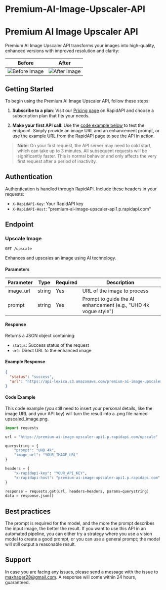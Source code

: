 # Premium-AI-Image-Upscaler-API

# Premium AI Image Upscaler API

Premium AI Image Upscaler API transforms your images into high-quality, enhanced versions with improved resolution and clarity:

| Before                                                            | After                                                                      |
| ----------------------------------------------------------------- | -------------------------------------------------------------------------- |
| ![Before Image](https://storage.googleapis.com/apihub85/0_1.webp) | ![After Image](https://storage.googleapis.com/apihub85/upscaled_image.png) |

## Getting Started

To begin using the Premium AI Image Upscaler API, follow these steps:

1. **Subscribe to a plan**: Visit our [Pricing page](https://rapidapi.com/arxivgpt-arxivgpt-default/api/premium-ai-image-upscaler-api1/pricing) on RapidAPI and choose a subscription plan that fits your needs.

2. **Make your first API call**: Use the [code example below](#code-example) to test the endpoint. Simply provide an image URL and an enhancement prompt, or use the example URL from the RapidAPI page to see the API in action.

> **Note**: On your first request, the API server may need to cold start, which can take up to 3 minutes. All subsequent requests will be significantly faster. This is normal behavior and only affects the very first request after a period of inactivity.

## Authentication

Authentication is handled through RapidAPI. Include these headers in your requests:

- `X-RapidAPI-Key`: Your RapidAPI key
- `X-RapidAPI-Host`: "premium-ai-image-upscaler-api1.p.rapidapi.com"

## Endpoint

### Upscale Image

```
GET /upscale
```

Enhances and upscales an image using AI technology.

#### Parameters

| Parameter | Type   | Required | Description                                                     |
| --------- | ------ | -------- | --------------------------------------------------------------- |
| image_url | string | Yes      | URL of the image to process                                     |
| prompt    | string | Yes      | Prompt to guide the AI enhancement (e.g., "UHD 4k vogue style") |

#### Response

Returns a JSON object containing:

- `status`: Success status of the request
- `url`: Direct URL to the enhanced image

#### Example Response

```json
{
  "status": "success",
  "url": "https://api-lexica.s3.amazonaws.com/premium-ai-image-upscaler-api/97ed1614-7986-424f-ad9f-5a4335408e0e.png"
}
```

#### Code Example

This code example (you still need to insert your personal details, like the image URL and your API key) will turn the result into a .png file named upscaled_image.png.

```python
import requests

url = "https://premium-ai-image-upscaler-api1.p.rapidapi.com/upscale"

querystring = {
    "prompt": "UHD 4k",
    "image_url": "YOUR_IMAGE_URL"
}

headers = {
    "x-rapidapi-key": "YOUR_API_KEY",
    "x-rapidapi-host": "premium-ai-image-upscaler-api1.p.rapidapi.com"
}

response = requests.get(url, headers=headers, params=querystring)
data = response.json()
```

## Best practices

The prompt is required for the model, and the more the prompt describes the input image, the better the result. If you want to use this API in an automated pipeline, you can either try a strategy where you use a vision model to create a good prompt, or you can use a general prompt; the model will still output a reasonable result.

## Support

In case you are facing any issues, please send a message with the issue to maxhager28@gmail.com. A response will come within 24 hours, guaranteed.
